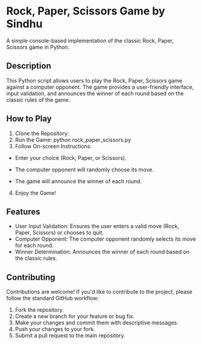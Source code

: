 # Rock, Paper, Scissors Game by Sindhu

A simple console-based implementation of the classic Rock, Paper, Scissors game in Python.

## Description

This Python script allows users to play the Rock, Paper, Scissors game against a computer opponent. The game provides a user-friendly interface, input validation, and announces the winner of each round based on the classic rules of the game.

## How to Play

1. Clone the Repository:
2. Run the Game:
   python rock_paper_scissors.py
3. Follow On-screen Instructions:

- Enter your choice (Rock, Paper, or Scissors).
  
- The computer opponent will randomly choose its move.
  
- The game will announce the winner of each round.
  
4. Enjoy the Game!

## Features
* User Input Validation: Ensures the user enters a valid move (Rock, Paper, Scissors) or chooses to quit.
* Computer Opponent: The computer opponent randomly selects its move for each round.
* Winner Determination: Announces the winner of each round based on the classic rules.

## Contributing
Contributions are welcome! If you'd like to contribute to the project, please follow the standard GitHub workflow:

1. Fork the repository.
2. Create a new branch for your feature or bug fix.
3. Make your changes and commit them with descriptive messages.
4. Push your changes to your fork.
5. Submit a pull request to the main repository.  
